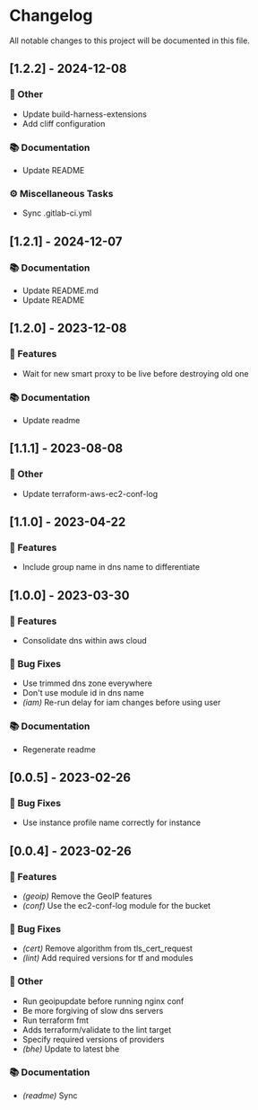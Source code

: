# Changelog

All notable changes to this project will be documented in this file.

## [1.2.2] - 2024-12-08

### 💼 Other

- Update build-harness-extensions
- Add cliff configuration

### 📚 Documentation

- Update README

### ⚙️ Miscellaneous Tasks

- Sync .gitlab-ci.yml

## [1.2.1] - 2024-12-07

### 📚 Documentation

- Update README.md
- Update README

## [1.2.0] - 2023-12-08

### 🚀 Features

- Wait for new smart proxy to be live before destroying old one

### 📚 Documentation

- Update readme

## [1.1.1] - 2023-08-08

### 💼 Other

- Update terraform-aws-ec2-conf-log

## [1.1.0] - 2023-04-22

### 🚀 Features

- Include group name in dns name to differentiate

## [1.0.0] - 2023-03-30

### 🚀 Features

- Consolidate dns within aws cloud

### 🐛 Bug Fixes

- Use trimmed dns zone everywhere
- Don't use module id in dns name
- *(iam)* Re-run delay for iam changes before using user

### 📚 Documentation

- Regenerate readme

## [0.0.5] - 2023-02-26

### 🐛 Bug Fixes

- Use instance profile name correctly for instance

## [0.0.4] - 2023-02-26

### 🚀 Features

- *(geoip)* Remove the GeoIP features
- *(conf)* Use the ec2-conf-log module for the bucket

### 🐛 Bug Fixes

- *(cert)* Remove algorithm from tls_cert_request
- *(lint)* Add required versions for tf and modules

### 💼 Other

- Run geoipupdate before running nginx conf
- Be more forgiving of slow dns servers
- Run terraform fmt
- Adds terraform/validate to the lint target
- Specify required versions of providers
- *(bhe)* Update to latest bhe

### 📚 Documentation

- *(readme)* Sync

<!-- generated by git-cliff -->
